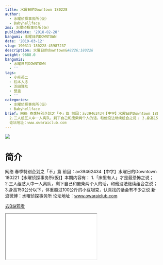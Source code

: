 ```yaml
---
title: 水曜日的Downtown 180228
author:
  - 水曜侦探事务所(仮)
  - Babyhellface
zmz: 水曜侦探事务所(仮)
publishdate: '2018-02-28'
bangumi: 水曜日的DOWNTOWN
date: '2019-03-12'
slug: 190311-180228-45987237
description: 水曜日的downtown&#8226;180228
weight: 9688.0
bangumis:
  - 水曜日的DOWNTOWN
  - ''
tags:
  - 小峠英二
  - 松本人志
  - 浜田雅功
  - 整蛊
  - ''
categories:
  - 水曜侦探事务所(仮)
  - Babyhellface
brief: 网络 春季特别企划之「不」篇 前回：av39462434【中字】水曜日的Downtown 180221【水曜侦探事务所(仮)】本期内容有： 1.「床里有人」才是最恐怖之说；
  2.三人组艺人中一人离队，剩下自己和废柴两个人的话，和他没法继续组合之说； 3.身高150公分以下，体重超过100公斤的小豆坦克，认真找的话会有不少之说 新浪微博：水曜侦探事务所
  论坛地址：www.owaraiclub.com
---
```

![](https://i.imgur.com/X3y6hwz.jpg)
# 简介  
网络
春季特别企划之「不」篇
前回：av39462434【中字】水曜日的Downtown 180221【水曜侦探事务所(仮)】本期内容有：
1.「床里有人」才是最恐怖之说；
2.三人组艺人中一人离队，剩下自己和废柴两个人的话，和他没法继续组合之说；
3.身高150公分以下，体重超过100公斤的小豆坦克，认真找的话会有不少之说
新浪微博：水曜侦探事务所 论坛地址：www.owaraiclub.com  

[去B站观看](https://www.bilibili.com/video/av45987237/)
<div class ="resp-container"><iframe class="testiframe" src="//player.bilibili.com/player.html?aid=45987237"", scrolling="no", allowfullscreen="true" > </iframe></div> 
